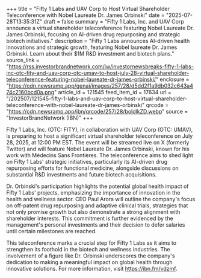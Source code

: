 +++
title = "Fifty 1 Labs and UAV Corp to Host Virtual Shareholder Teleconference with Nobel Laureate Dr. James Orbinski"
date = "2025-07-28T13:35:31Z"
draft = false
summary = "Fifty 1 Labs, Inc. and UAV Corp announce a virtual shareholder teleconference featuring Nobel Laureate Dr. James Orbinski, focusing on AI-driven drug repurposing and strategic biotech initiatives."
description = "Fifty 1 Labs announces AI-driven health innovations and strategic growth, featuring Nobel laureate Dr. James Orbinski. Learn about their $1M R&D investment and biotech plans."
source_link = "https://rss.investorbrandnetwork.com/iw/investornewsbreaks-fifty-1-labs-inc-otc-fity-and-uav-corp-otc-umav-to-host-july-28-virtual-shareholder-teleconference-featuring-nobel-laureate-dr-james-orbinski/"
enclosure = "https://cdn.newsramp.app/genai/images/257/28/d5dd2f1a9db032c643a474c2160bcd0a.png"
article_id = 121545
feed_item_id = 17634
url = "/202507/121545-fifty-1-labs-and-uav-corp-to-host-virtual-shareholder-teleconference-with-nobel-laureate-dr-james-orbinski"
qrcode = "https://cdn.newsramp.app/ibn/qrcode/257/28/boldlkZD.webp"
source = "InvestorBrandNetwork (IBN)"
+++

<p>Fifty 1 Labs, Inc. (OTC: FITY), in collaboration with UAV Corp (OTC: UMAV), is preparing to host a significant virtual shareholder teleconference on July 28, 2025, at 12:00 PM EST. The event will be streamed live on X (formerly Twitter) and will feature Nobel Laureate Dr. James Orbinski, known for his work with Médecins Sans Frontières. The teleconference aims to shed light on Fifty 1 Labs' strategic initiatives, particularly its AI-driven drug repurposing efforts for functional medicine, alongside discussions on substantial R&D investments and future biotech acquisitions.</p><p>Dr. Orbinski's participation highlights the potential global health impact of Fifty 1 Labs' projects, emphasizing the importance of innovation in the health and wellness sector. CEO Paul Arora will outline the company's focus on off-patent drug repurposing and adaptive clinical trials, strategies that not only promise growth but also demonstrate a strong alignment with shareholder interests. This commitment is further evidenced by the management's personal investments and their decision to defer salaries until certain milestones are reached.</p><p>This teleconference marks a crucial step for Fifty 1 Labs as it aims to strengthen its foothold in the biotech and wellness industries. The involvement of a figure like Dr. Orbinski underscores the company's dedication to making a meaningful impact on global health through innovative solutions. For more information, visit <a href='https://ibn.fm/vdzmf' rel='nofollow' target='_blank'>https://ibn.fm/vdzmf</a>.</p>